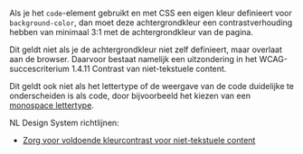 <!-- @license CC0-1.0 -->

Als je het `code`-element gebruikt en met CSS een eigen kleur definieert voor `background-color`, dan moet deze achtergrondkleur een contrastverhouding hebben van minimaal 3:1 met de achtergrondkleur van de pagina.

Dit geldt niet als je de achtergrondkleur niet zelf definieert, maar overlaat aan de browser. Daarvoor bestaat namelijk een uitzondering in het WCAG-succescriterium 1.4.11 Contrast van niet-tekstuele content.

Dit geldt ook niet als het lettertype of de weergave van de code duidelijke te onderscheiden is als code, door bijvoorbeeld het kiezen van een [monospace lettertype](https://en.wikipedia.org/wiki/List_of_monospaced_typefaces).

NL Design System richtlijnen:

- [Zorg voor voldoende kleurcontrast voor niet-tekstuele content](/richtlijnen/stijl/kleuren/contrast-niet-tekstuele-content)
